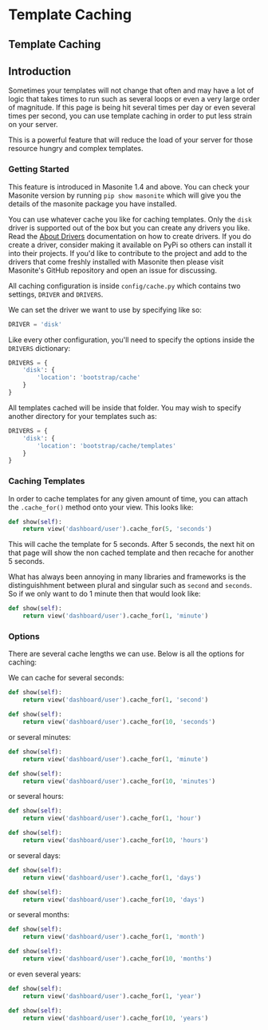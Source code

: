 # Template Caching

## Template Caching

## Introduction

Sometimes your templates will not change that often and may have a lot of logic that takes times to run such as several loops or even a very large order of magnitude. If this page is being hit several times per day or even several times per second, you can use template caching in order to put less strain on your server.

This is a powerful feature that will reduce the load of your server for those resource hungry and complex templates.

### Getting Started

This feature is introduced in Masonite 1.4 and above. You can check your Masonite version by running `pip show masonite` which will give you the details of the masonite package you have installed.

You can use whatever cache you like for caching templates. Only the `disk` driver is supported out of the box but you can create any drivers you like. Read the [About Drivers](../managers-and-drivers/about-drivers.md) documentation on how to create drivers. If you do create a driver, consider making it available on PyPi so others can install it into their projects. If you'd like to contribute to the project and add to the drivers that come freshly installed with Masonite then please visit Masonite's GitHub repository and open an issue for discussing.

All caching configuration is inside `config/cache.py` which contains two settings, `DRIVER` and `DRIVERS`.

We can set the driver we want to use by specifying like so:

```python
DRIVER = 'disk'
```

Like every other configuration, you'll need to specify the options inside the `DRIVERS` dictionary:

```python
DRIVERS = {
    'disk': {
        'location': 'bootstrap/cache'
    }
}
```

All templates cached will be inside that folder. You may wish to specify another directory for your templates such as:

```python
DRIVERS = {
    'disk': {
        'location': 'bootstrap/cache/templates'
    }
}
```

### Caching Templates

In order to cache templates for any given amount of time, you can attach the `.cache_for()` method onto your view. This looks like:

```python
def show(self):
    return view('dashboard/user').cache_for(5, 'seconds')
```

This will cache the template for 5 seconds. After 5 seconds, the next hit on that page will show the non cached template and then recache for another 5 seconds.

What has always been annoying in many libraries and frameworks is the distinguishhment between plural and singular such as `second` and `seconds`. So if we only want to do 1 minute then that would look like:

```python
def show(self):
    return view('dashboard/user').cache_for(1, 'minute')
```

### Options

There are several cache lengths we can use. Below is all the options for caching:

We can cache for several seconds:

```python
def show(self):
    return view('dashboard/user').cache_for(1, 'second')

def show(self):
    return view('dashboard/user').cache_for(10, 'seconds')
```

or several minutes:

```python
def show(self):
    return view('dashboard/user').cache_for(1, 'minute')

def show(self):
    return view('dashboard/user').cache_for(10, 'minutes')
```

or several hours:

```python
def show(self):
    return view('dashboard/user').cache_for(1, 'hour')

def show(self):
    return view('dashboard/user').cache_for(10, 'hours')
```

or several days:

```python
def show(self):
    return view('dashboard/user').cache_for(1, 'days')

def show(self):
    return view('dashboard/user').cache_for(10, 'days')
```

or several months:

```python
def show(self):
    return view('dashboard/user').cache_for(1, 'month')

def show(self):
    return view('dashboard/user').cache_for(10, 'months')
```

or even several years:

```python
def show(self):
    return view('dashboard/user').cache_for(1, 'year')

def show(self):
    return view('dashboard/user').cache_for(10, 'years')
```

